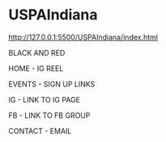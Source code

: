 # USPAIndiana
http://127.0.0.1:5500/USPAIndiana/index.html

BLACK AND RED 

HOME - IG REEL 

EVENTS - SIGN UP LINKS

IG - LINK TO IG PAGE

FB - LINK TO FB GROUP

CONTACT - EMAIL 
